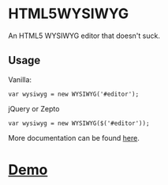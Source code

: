 # HTML5WYSIWYG
An HTML5 WYSIWYG editor that doesn't suck.

## Usage

Vanilla:
```
var wysiwyg = new WYSIWYG('#editor');
```

jQuery or Zepto
```
var wysiwyg = new WYSIWYG($('#editor'));
```

More documentation can be found [here](methods.md).

# [Demo](https://paulbgd.github.io/HTML5WYSIWYG/)
